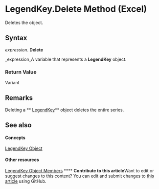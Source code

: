 
# LegendKey.Delete Method (Excel)

Deletes the object.


## Syntax

 _expression_. **Delete**

 _expression_A variable that represents a  **LegendKey** object.


### Return Value

Variant


## Remarks

Deleting a  ** [LegendKey](2d806a8f-2fed-e6f6-bb76-7339fa692cbb.md)** object deletes the entire series.


## See also


#### Concepts


 [LegendKey Object](2d806a8f-2fed-e6f6-bb76-7339fa692cbb.md)
#### Other resources


 [LegendKey Object Members](c6d7e301-0487-7b7a-047c-1faa88694971.md)
****   **Contribute to this article**Want to edit or suggest changes to this content? You can edit and submit changes to  [this article](https://github.com/jhershey00/VBA_Excel_Test/OpenXMLCon/articles/b93ad1e1-48d2-8076-7151-b43b27faa773.md) using GitHub.

